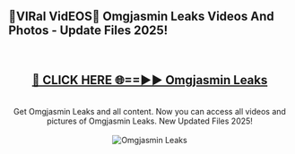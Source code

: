 <h2>🔴VIRal VidEOS🔴 Omgjasmin Leaks Videos And Photos - Update Files 2025!</h2>
<br>
<div align="center">
<h2><a href="https://virallinks.top/odZfE0" rel="nofollow">🔴 CLICK HERE 🌐==►► Omgjasmin Leaks</a></h2>
<br>
Get Omgjasmin Leaks and all content. Now you can access all videos and pictures of Omgjasmin Leaks. New Updated Files 2025!
<br>
<br>
<a href="https://virallinks.top/odZfE0" rel="nofollow" data-target="animated-image.originalLink"><img src="https://i.imgur.com/dJHk4Zq.gif)" alt="Omgjasmin Leaks" style="max-width: 100%; display: inline-block;" data-target="animated-image.originalImage"></a>
</div>
<br>
